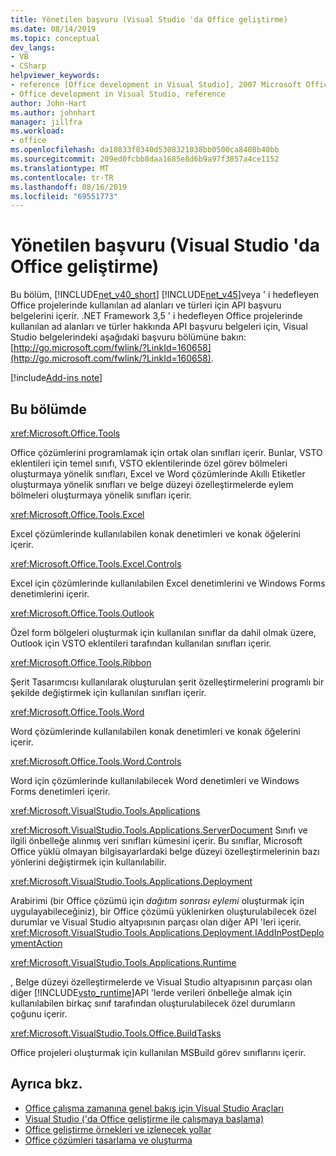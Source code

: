 ```yaml
---
title: Yönetilen başvuru (Visual Studio 'da Office geliştirme)
ms.date: 08/14/2019
ms.topic: conceptual
dev_langs:
- VB
- CSharp
helpviewer_keywords:
- reference [Office development in Visual Studio], 2007 Microsoft Office system
- Office development in Visual Studio, reference
author: John-Hart
ms.author: johnhart
manager: jillfra
ms.workload:
- office
ms.openlocfilehash: da10833f8340d5308321038bb0500ca8408b40bb
ms.sourcegitcommit: 209ed0fcbb8daa1685e8d6b9a97f3857a4ce1152
ms.translationtype: MT
ms.contentlocale: tr-TR
ms.lasthandoff: 08/16/2019
ms.locfileid: "69551773"
---
```

# <a name="managed-reference-office-development-in-visual-studio"></a>Yönetilen başvuru (Visual Studio 'da Office geliştirme)
  Bu bölüm, [!INCLUDE[net_v40_short](../sharepoint/includes/net-v40-short-md.md)] [!INCLUDE[net_v45](../vsto/includes/net-v45-md.md)]veya ' i hedefleyen Office projelerinde kullanılan ad alanları ve türleri için API başvuru belgelerini içerir. .NET Framework 3,5 ' i hedefleyen Office projelerinde kullanılan ad alanları ve türler hakkında API başvuru belgeleri için, Visual Studio belgelerindeki aşağıdaki başvuru bölümüne bakın: [http://go.microsoft.com/fwlink/?LinkId=160658](http://go.microsoft.com/fwlink/?LinkId=160658).

[!include[Add-ins note](includes/addinsnote.md)]

## <a name="in-this-section"></a>Bu bölümde
 <xref:Microsoft.Office.Tools>

 Office çözümlerini programlamak için ortak olan sınıfları içerir. Bunlar, VSTO eklentileri için temel sınıfı, VSTO eklentilerinde özel görev bölmeleri oluşturmaya yönelik sınıfları, Excel ve Word çözümlerinde Akıllı Etiketler oluşturmaya yönelik sınıfları ve belge düzeyi özelleştirmelerde eylem bölmeleri oluşturmaya yönelik sınıfları içerir.

 <xref:Microsoft.Office.Tools.Excel>

 Excel çözümlerinde kullanılabilen konak denetimleri ve konak öğelerini içerir.

 <xref:Microsoft.Office.Tools.Excel.Controls>

 Excel için çözümlerinde kullanılabilen Excel denetimlerini ve Windows Forms denetimlerini içerir.

 <xref:Microsoft.Office.Tools.Outlook>

 Özel form bölgeleri oluşturmak için kullanılan sınıflar da dahil olmak üzere, Outlook için VSTO eklentileri tarafından kullanılan sınıfları içerir.

 <xref:Microsoft.Office.Tools.Ribbon>

 Şerit Tasarımcısı kullanılarak oluşturulan şerit özelleştirmelerini programlı bir şekilde değiştirmek için kullanılan sınıfları içerir.

 <xref:Microsoft.Office.Tools.Word>

 Word çözümlerinde kullanılabilen konak denetimleri ve konak öğelerini içerir.

 <xref:Microsoft.Office.Tools.Word.Controls>

 Word için çözümlerinde kullanılabilecek Word denetimleri ve Windows Forms denetimleri içerir.

 <xref:Microsoft.VisualStudio.Tools.Applications>

 <xref:Microsoft.VisualStudio.Tools.Applications.ServerDocument> Sınıfı ve ilgili önbelleğe alınmış veri sınıfları kümesini içerir. Bu sınıflar, Microsoft Office yüklü olmayan bilgisayarlardaki belge düzeyi özelleştirmelerinin bazı yönlerini değiştirmek için kullanılabilir.

 <xref:Microsoft.VisualStudio.Tools.Applications.Deployment>

 Arabirimi (bir Office çözümü için *dağıtım sonrası eylemi* oluşturmak için uygulayabileceğiniz), bir Office çözümü yüklenirken oluşturulabilecek özel durumlar ve Visual Studio altyapısının parçası olan diğer API 'leri içerir. <xref:Microsoft.VisualStudio.Tools.Applications.Deployment.IAddInPostDeploymentAction>

 <xref:Microsoft.VisualStudio.Tools.Applications.Runtime>

 , Belge düzeyi özelleştirmelerde ve Visual Studio altyapısının parçası olan diğer [!INCLUDE[vsto_runtime](../vsto/includes/vsto-runtime-md.md)]API 'lerde verileri önbelleğe almak için kullanılabilen birkaç sınıf tarafından oluşturulabilecek özel durumların çoğunu içerir.

 <xref:Microsoft.VisualStudio.Tools.Office.BuildTasks>

 Office projeleri oluşturmak için kullanılan MSBuild görev sınıflarını içerir.

## <a name="see-also"></a>Ayrıca bkz.
- [Office çalışma zamanına genel bakış için Visual Studio Araçları](../vsto/visual-studio-tools-for-office-runtime-overview.md)
- [Visual Studio &#40;'da Office geliştirme ile çalışmaya başlama&#41;](../vsto/getting-started-office-development-in-visual-studio.md)
- [Office geliştirme örnekleri ve izlenecek yollar](../vsto/office-development-samples-and-walkthroughs.md)
- [Office çözümleri tasarlama ve oluşturma](../vsto/designing-and-creating-office-solutions.md)
